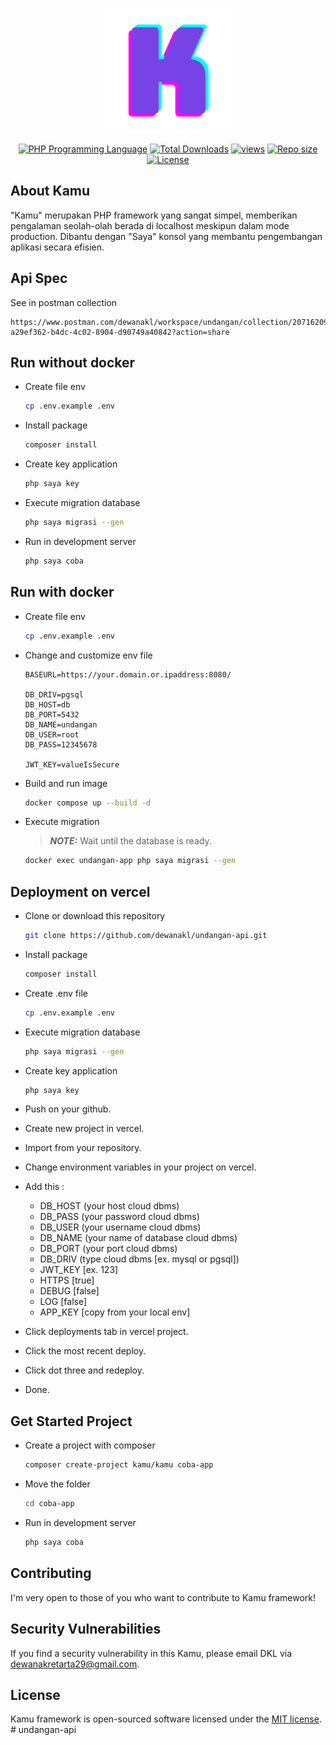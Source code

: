 <p align="center"><img src="https://raw.githubusercontent.com/dewanakl/Kamu/main/public/kamu.png" width="200" alt="kamu"></p>

<p align="center">
<a href="https://php.net"><img src="https://img.shields.io/packagist/dependency-v/kamu/framework/php.svg?color=birghtgreen" alt="PHP Programming Language"></a>
<a href="https://packagist.org/packages/kamu/framework"><img src="https://img.shields.io/packagist/dt/kamu/framework" alt="Total Downloads"></a>
<a href="https://cie.my.id"><img src="https://cie.my.id/undangan-api?label=views&color=brightgreen" alt="views"></a>
<a href="https://shields.io"><img src="https://img.shields.io/github/repo-size/dewanakl/undangan-api?color=brightgreen" alt="Repo size"></a>
<a href="https://shields.io"><img src="https://img.shields.io/github/license/dewanakl/undangan-api?color=brightgreen" alt="License"></a>
</p>

## About Kamu

"Kamu" merupakan PHP framework yang sangat simpel, memberikan pengalaman seolah-olah berada di localhost meskipun dalam mode production. Dibantu dengan "Saya" konsol yang membantu pengembangan aplikasi secara efisien.

## Api Spec

See in postman collection
```url
https://www.postman.com/dewanakl/workspace/undangan/collection/20716209-a29ef362-b4dc-4c02-8904-d90749a40842?action=share
```

## Run without docker

- Create file env

    ```bash
    cp .env.example .env
    ```

- Install package

    ```bash
    composer install
    ```

- Create key application

    ```bash
    php saya key
    ```

- Execute migration database

    ```bash
    php saya migrasi --gen
    ```

- Run in development server

    ```bash
    php saya coba
    ```

## Run with docker

- Create file env

    ```bash
    cp .env.example .env
    ```

- Change and customize env file

    ```text
    BASEURL=https://your.domain.or.ipaddress:8080/

    DB_DRIV=pgsql
    DB_HOST=db
    DB_PORT=5432
    DB_NAME=undangan
    DB_USER=root
    DB_PASS=12345678

    JWT_KEY=valueIsSecure
    ```

- Build and run image

    ```bash
    docker compose up --build -d
    ```

- Execute migration

    > **_NOTE:_** Wait until the database is ready.

    ```bash
    docker exec undangan-app php saya migrasi --gen
    ```

## Deployment on vercel

- Clone or download this repository

    ```bash
    git clone https://github.com/dewanakl/undangan-api.git
    ```

- Install package

    ```bash
    composer install
    ```

- Create .env file

    ```bash
    cp .env.example .env
    ```

- Execute migration database

    ```bash
    php saya migrasi --gen
    ```

- Create key application

    ```bash
    php saya key
    ```

- Push on your github.
- Create new project in vercel.
- Import from your repository.
- Change environment variables in your project on vercel.
- Add this :
  - DB_HOST (your host cloud dbms)
  - DB_PASS (your password cloud dbms)
  - DB_USER (your username cloud dbms)
  - DB_NAME (your name of database cloud dbms)
  - DB_PORT (your port cloud dbms)
  - DB_DRIV (type cloud dbms [ex. mysql or pgsql])
  - JWT_KEY [ex. 123]
  - HTTPS [true]
  - DEBUG [false]
  - LOG [false]
  - APP_KEY [copy from your local env]
- Click deployments tab in vercel project.
- Click the most recent deploy.
- Click dot three and redeploy.
- Done.

## Get Started Project

- Create a project with composer

    ```bash
    composer create-project kamu/kamu coba-app
    ```

- Move the folder

    ```bash
    cd coba-app
    ```

- Run in development server

    ```bash
    php saya coba
    ```

## Contributing

I'm very open to those of you who want to contribute to Kamu framework!

## Security Vulnerabilities

If you find a security vulnerability in this Kamu, please email DKL via [dewanakretarta29@gmail.com](mailto:dewanakretarta29@gmail.com).

## License

Kamu framework is open-sourced software licensed under the [MIT license](https://opensource.org/licenses/MIT).
#   u n d a n g a n - a p i 
 
 